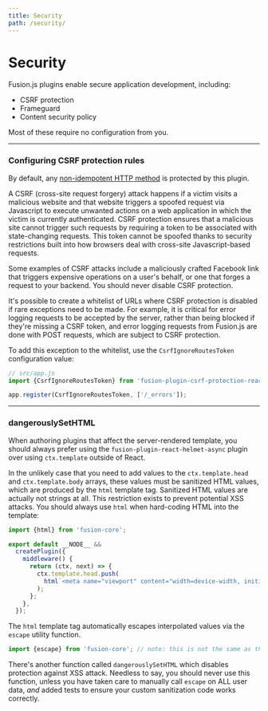 ```yaml
---
title: Security
path: /security/
---
```


# Security

Fusion.js plugins enable secure application development, including:

* CSRF protection
* Frameguard
* Content security policy

Most of these require no configuration from you.

---

### Configuring CSRF protection rules

By default, any [non-idempotent HTTP method](http://restcookbook.com/HTTP%20Methods/idempotency/) is protected by this plugin.

A CSRF (cross-site request forgery) attack happens if a victim visits a malicious website and that website triggers a spoofed request via Javascript to execute unwanted actions on a web application in which the victim is currently authenticated. CSRF protection ensures that a malicious site cannot trigger such requests by requiring a token to be associated with state-changing requests. This token cannot be spoofed thanks to security restrictions built into how browsers deal with cross-site Javascript-based requests.

Some examples of CSRF attacks include a maliciously crafted Facebook link that triggers expensive operations on a user's behalf, or one that forges a request to your backend. You should never disable CSRF protection.

It's possible to create a whitelist of URLs where CSRF protection is disabled if rare exceptions need to be made. For example, it is critical for error logging requests to be accepted by the server, rather than being blocked if they're missing a CSRF token, and error logging requests from Fusion.js are done with POST requests, which are subject to CSRF protection.

To add this exception to the whitelist, use the `CsrfIgnoreRoutesToken` configuration value:

```js
// src/app.js
import {CsrfIgnoreRoutesToken} from 'fusion-plugin-csrf-protection-react';

app.register(CsrfIgnoreRoutesToken, ['/_errors']);
```

---

### dangerouslySetHTML

When authoring plugins that affect the server-rendered template, you should always prefer using the `fusion-plugin-react-helmet-async` plugin over using `ctx.template` outside of React.

In the unlikely case that you need to add values to the `ctx.template.head` and `ctx.template.body` arrays, these values must be sanitized HTML values, which are produced by the `html` template tag. Sanitized HTML values are actually not strings at all. This restriction exists to prevent potential XSS attacks. You should always use `html` when hard-coding HTML into the template:

```js
import {html} from 'fusion-core';

export default __NODE__ &&
  createPlugin({
    middleware() {
      return (ctx, next) => {
        ctx.template.head.push(
          html`<meta name="viewport" content="width=device-width, initial-scale=1">`
        );
      };
    },
  });
```

The `html` template tag automatically escapes interpolated values via the `escape` utility function.

```js
import {escape} from 'fusion-core'; // note: this is not the same as the global.escape function!
```

There's another function called `dangerouslySetHTML` which disables protection against XSS attack. Needless to say, you should never use this function, unless you have taken care to manually call `escape` on ALL user data, _and_ added tests to ensure your custom sanitization code works correctly.
